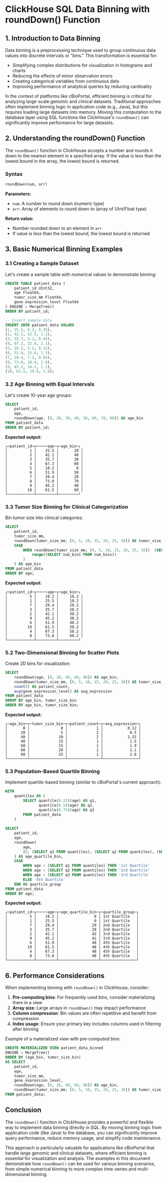 # ClickHouse SQL Data Binning with roundDown() Function

## 1. Introduction to Data Binning

Data binning is a preprocessing technique used to group continuous data values into discrete intervals or "bins." This transformation is essential for:

- Simplifying complex distributions for visualization in histograms and charts
- Reducing the effects of minor observation errors
- Creating categorical variables from continuous data
- Improving performance of analytical queries by reducing cardinality

In the context of platforms like cBioPortal, efficient binning is critical for analyzing large-scale genomic and clinical datasets. Traditional approaches often implement binning logic in application code (e.g., Java), but this requires loading large datasets into memory. Moving this computation to the database layer using SQL functions like ClickHouse's `roundDown()` can significantly improve performance for large datasets.

## 2. Understanding the roundDown() Function

The `roundDown()` function in ClickHouse accepts a number and rounds it down to the nearest element in a specified array. If the value is less than the lowest bound in the array, the lowest bound is returned.

### Syntax

```sql
roundDown(num, arr)
```

**Parameters:**
- `num`: A number to round down (numeric type)
- `arr`: Array of elements to round down to (array of UInt/Float type)

**Return value:**
- Number rounded down to an element in `arr`
- If value is less than the lowest bound, the lowest bound is returned

## 3. Basic Numerical Binning Examples

### 3.1 Creating a Sample Dataset

Let's create a sample table with numerical values to demonstrate binning:

```sql
CREATE TABLE patient_data (
    patient_id UInt32,
    age Float64,
    tumor_size_mm Float64,
    gene_expression_level Float64
) ENGINE = MergeTree()
ORDER BY patient_id;

-- Insert sample data
INSERT INTO patient_data VALUES
(1, 25.5, 8.2, 0.35),
(2, 42.1, 12.5, 1.2),
(3, 35.7, 5.1, 0.45),
(4, 67.3, 22.8, 2.1),
(5, 18.2, 3.2, 0.12),
(6, 51.9, 15.6, 1.5),
(7, 29.4, 7.3, 0.65),
(8, 73.8, 28.4, 2.8),
(9, 45.2, 14.1, 1.1),
(10, 61.5, 19.8, 1.9);
```

### 3.2 Age Binning with Equal Intervals

Let's create 10-year age groups:

```sql
SELECT 
    patient_id,
    age,
    roundDown(age, [0, 20, 30, 40, 50, 60, 70, 80]) AS age_bin
FROM patient_data
ORDER BY patient_id;
```

**Expected output:**
```
┌─patient_id─┬─────age─┬─age_bin─┐
│          1 │    25.5 │       20 │
│          2 │    42.1 │       40 │
│          3 │    35.7 │       30 │
│          4 │    67.3 │       60 │
│          5 │    18.2 │        0 │
│          6 │    51.9 │       50 │
│          7 │    29.4 │       20 │
│          8 │    73.8 │       70 │
│          9 │    45.2 │       40 │
│         10 │    61.5 │       60 │
└────────────┴─────────┴─────────┘
```

### 3.3 Tumor Size Binning for Clinical Categorization

Bin tumor size into clinical categories:

```sql
SELECT 
    patient_id,
    tumor_size_mm,
    roundDown(tumor_size_mm, [0, 5, 10, 15, 20, 25, 30]) AS tumor_size_category,
    CASE
        WHEN roundDown(tumor_size_mm, [0, 5, 10, 15, 20, 25, 30])  (SELECT min_age FROM min_age) + x * bin_width, 
            range((SELECT num_bins FROM num_bins))
        )
    ) AS age_bin
FROM patient_data
ORDER BY age;
```

**Expected output:**
```
┌─patient_id─┬─────age─┬─age_bin─┐
│          5 │    18.2 │     18.2 │
│          1 │    25.5 │     18.2 │
│          7 │    29.4 │     28.2 │
│          3 │    35.7 │     28.2 │
│          2 │    42.1 │     38.2 │
│          9 │    45.2 │     38.2 │
│          6 │    51.9 │     48.2 │
│         10 │    61.5 │     58.2 │
│          4 │    67.3 │     58.2 │
│          8 │    73.8 │     68.2 │
└────────────┴─────────┴─────────┘
```

### 5.2 Two-Dimensional Binning for Scatter Plots

Create 2D bins for visualization:

```sql
SELECT 
    roundDown(age, [0, 20, 40, 60, 80]) AS age_bin,
    roundDown(tumor_size_mm, [0, 5, 10, 15, 20, 25, 30]) AS tumor_size_bin,
    count() AS patient_count,
    avg(gene_expression_level) AS avg_expression
FROM patient_data
GROUP BY age_bin, tumor_size_bin
ORDER BY age_bin, tumor_size_bin;
```

**Expected output:**
```
┌─age_bin─┬─tumor_size_bin─┬─patient_count─┬─avg_expression─┐
│       0 │              0 │             1 │           0.12 │
│      20 │              5 │             2 │            0.5 │
│      40 │             10 │             2 │           1.15 │
│      40 │             15 │             1 │            1.5 │
│      60 │             15 │             1 │            1.9 │
│      60 │             20 │             1 │            2.1 │
│      60 │             25 │             1 │            2.8 │
└─────────┴────────────────┴───────────────┴────────────────┘
```

### 5.3 Population-Based Quartile Binning

Implement quartile-based binning (similar to cBioPortal's current approach):

```sql
WITH 
    quantiles AS (
        SELECT quantile(0.25)(age) AS q1,
               quantile(0.5)(age) AS q2,
               quantile(0.75)(age) AS q3
        FROM patient_data
    )
    
SELECT 
    patient_id,
    age,
    roundDown(
        age, 
        [0, (SELECT q1 FROM quantiles), (SELECT q2 FROM quantiles), (SELECT q3 FROM quantiles), 100]
    ) AS age_quartile_bin,
    CASE 
        WHEN age < (SELECT q1 FROM quantiles) THEN '1st Quartile'
        WHEN age < (SELECT q2 FROM quantiles) THEN '2nd Quartile'
        WHEN age < (SELECT q3 FROM quantiles) THEN '3rd Quartile'
        ELSE '4th Quartile'
    END AS quartile_group
FROM patient_data
ORDER BY age;
```

**Expected output:**
```
┌─patient_id─┬─────age─┬─age_quartile_bin─┬─quartile_group─┐
│          5 │    18.2 │                0 │ 1st Quartile   │
│          1 │    25.5 │                0 │ 1st Quartile   │
│          7 │    29.4 │               29 │ 2nd Quartile   │
│          3 │    35.7 │               29 │ 2nd Quartile   │
│          2 │    42.1 │               42 │ 3rd Quartile   │
│          9 │    45.2 │               42 │ 3rd Quartile   │
│          6 │    51.9 │               48 │ 4th Quartile   │
│         10 │    61.5 │               48 │ 4th Quartile   │
│          4 │    67.3 │               48 │ 4th Quartile   │
│          8 │    73.8 │               48 │ 4th Quartile   │
└────────────┴─────────┴──────────────────┴────────────────┘
```

## 6. Performance Considerations

When implementing binning with `roundDown()` in ClickHouse, consider:

1. **Pre-computing bins**: For frequently used bins, consider materializing them in a view
2. **Array size**: Large arrays in `roundDown()` may impact performance
3. **Column compression**: Bin values are often repetitive and benefit from compression
4. **Index usage**: Ensure your primary key includes columns used in filtering after binning

Example of a materialized view with pre-computed bins:

```sql
CREATE MATERIALIZED VIEW patient_data_binned
ENGINE = MergeTree()
ORDER BY (age_bin, tumor_size_bin)
AS SELECT
    patient_id,
    age,
    tumor_size_mm,
    gene_expression_level,
    roundDown(age, [0, 20, 40, 60, 80]) AS age_bin,
    roundDown(tumor_size_mm, [0, 5, 10, 15, 20, 25, 30]) AS tumor_size_bin
FROM patient_data;
```

## Conclusion

The `roundDown()` function in ClickHouse provides a powerful and flexible way to implement data binning directly in SQL. By moving binning logic from application code (like Java) to the database, you can significantly improve query performance, reduce memory usage, and simplify code maintenance.

This approach is particularly valuable for applications like cBioPortal that handle large genomic and clinical datasets, where efficient binning is essential for visualization and analysis. The examples in this document demonstrate how `roundDown()` can be used for various binning scenarios, from simple numerical binning to more complex time-series and multi-dimensional binning.



